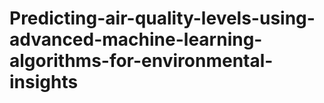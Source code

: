 # Predicting-air-quality-levels-using-advanced-machine-learning-algorithms-for-environmental-insights